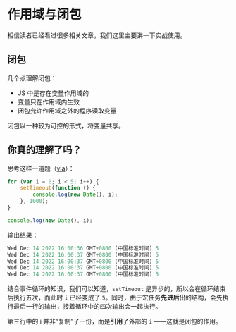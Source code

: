# 作用域与闭包

相信读者已经看过很多相关文章，我们这里主要讲一下实战使用。

## 闭包

几个点理解闭包：

-   JS 中是存在变量作用域的
-   变量只在作用域内生效
-   闭包允许作用域之外的程序读取变量

闭包以一种较为可控的形式，将变量共享。

## 你真的理解了吗？

思考这样一道题（[via](https://juejin.cn/post/6844903474212143117#heading-0)）：

```js
for (var i = 0; i < 5; i++) {
	setTimeout(function () {
		console.log(new Date(), i);
	}, 1000);
}

console.log(new Date(), i);
```

输出结果：

```js
Wed Dec 14 2022 16:00:36 GMT+0800 (中国标准时间) 5
Wed Dec 14 2022 16:00:37 GMT+0800 (中国标准时间) 5
Wed Dec 14 2022 16:00:37 GMT+0800 (中国标准时间) 5
Wed Dec 14 2022 16:00:37 GMT+0800 (中国标准时间) 5
Wed Dec 14 2022 16:00:37 GMT+0800 (中国标准时间) 5
```

结合事件循环的知识，我们可以知道，`setTimeout` 是异步的，所以会在循环结束后执行五次，而此时 `i` 已经变成了 `5`。同时，由于宏任务**先进后出**的结构，会先执行最后一行的输出，接着循环中的四次输出会一起执行。

第三行中的 i 并非“复制”了一份，而是**引用**了外部的 `i` ——这就是闭包的作用。
